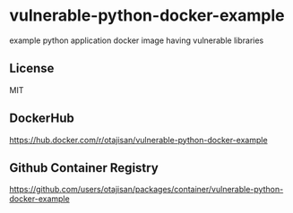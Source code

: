# vulnerable-python-docker-example
example python application docker image having vulnerable libraries

## License
MIT

## DockerHub

https://hub.docker.com/r/otajisan/vulnerable-python-docker-example

## Github Container Registry

https://github.com/users/otajisan/packages/container/vulnerable-python-docker-example
